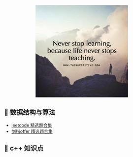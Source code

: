 <div align="center">
    <img src="https://github.com/lulia0228/cpp_algorithm/blob/master/fengmian.jpg" width="300px">
</div>

## :cherries: 数据结构与算法
- [leetcode 精选题合集](./leetcode_content.md)            
- [剑指offer 精选题合集](./剑指offer_content.md)

## :apple: c++ 知识点
